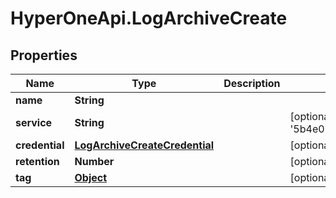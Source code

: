 # HyperOneApi.LogArchiveCreate

## Properties
Name | Type | Description | Notes
------------ | ------------- | ------------- | -------------
**name** | **String** |  | 
**service** | **String** |  | [optional] [default to &#39;5b4e074d1d34e82848ce7499&#39;]
**credential** | [**LogArchiveCreateCredential**](LogArchiveCreateCredential.md) |  | [optional] 
**retention** | **Number** |  | [optional] 
**tag** | [**Object**](.md) |  | [optional] 


